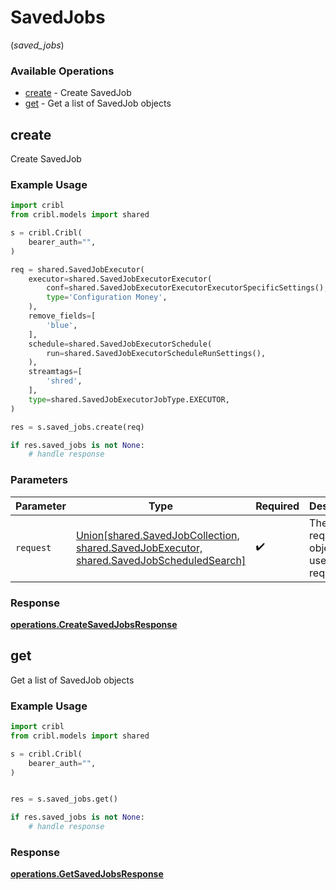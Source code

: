 # SavedJobs
(*saved_jobs*)

### Available Operations

* [create](#create) - Create SavedJob
* [get](#get) - Get a list of SavedJob objects

## create

Create SavedJob

### Example Usage

```python
import cribl
from cribl.models import shared

s = cribl.Cribl(
    bearer_auth="",
)

req = shared.SavedJobExecutor(
    executor=shared.SavedJobExecutorExecutor(
        conf=shared.SavedJobExecutorExecutorExecutorSpecificSettings(),
        type='Configuration Money',
    ),
    remove_fields=[
        'blue',
    ],
    schedule=shared.SavedJobExecutorSchedule(
        run=shared.SavedJobExecutorScheduleRunSettings(),
    ),
    streamtags=[
        'shred',
    ],
    type=shared.SavedJobExecutorJobType.EXECUTOR,
)

res = s.saved_jobs.create(req)

if res.saved_jobs is not None:
    # handle response
```

### Parameters

| Parameter                                                                                                                    | Type                                                                                                                         | Required                                                                                                                     | Description                                                                                                                  |
| ---------------------------------------------------------------------------------------------------------------------------- | ---------------------------------------------------------------------------------------------------------------------------- | ---------------------------------------------------------------------------------------------------------------------------- | ---------------------------------------------------------------------------------------------------------------------------- |
| `request`                                                                                                                    | [Union[shared.SavedJobCollection, shared.SavedJobExecutor, shared.SavedJobScheduledSearch]](../../models/shared/savedjob.md) | :heavy_check_mark:                                                                                                           | The request object to use for the request.                                                                                   |


### Response

**[operations.CreateSavedJobsResponse](../../models/operations/createsavedjobsresponse.md)**


## get

Get a list of SavedJob objects

### Example Usage

```python
import cribl
from cribl.models import shared

s = cribl.Cribl(
    bearer_auth="",
)


res = s.saved_jobs.get()

if res.saved_jobs is not None:
    # handle response
```


### Response

**[operations.GetSavedJobsResponse](../../models/operations/getsavedjobsresponse.md)**

